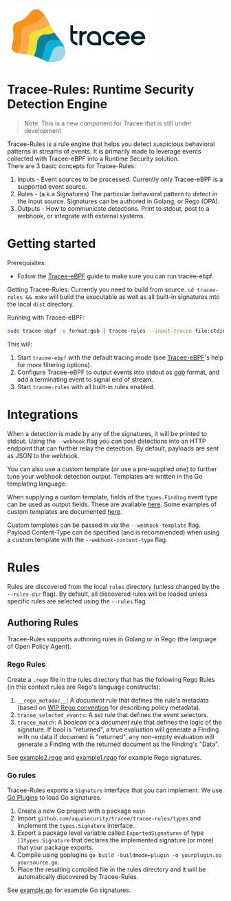 ![Tracee Logo](../images/tracee.png)

# Tracee-Rules: Runtime Security Detection Engine

> Note: This is a new component for Tracee that is still under development

Tracee-Rules is a rule engine that helps you detect suspicious behavioral patterns in streams of events. It is primarily made to leverage events collected with Tracee-eBPF into a Runtime Security solution.  
There are 3 basic concepts for Tracee-Rules:
1. Inputs - Event sources to be processed. Currently only Tracee-eBPF is a supported event source.
3. Rules - (a.k.a Signatures) The particular behavioral pattern to detect in the input source. Signatures can be authored in Golang, or Rego (OPA).
2. Outputs - How to communicate detections. Print to stdout, post to a webhook, or integrate with external systems.

# Getting started

Prerequisites:
- Follow the [Tracee-eBPF](../tracee-ebpf/Readme.md#Getting-Started) guide to make sure you can run tracee-ebpf.

Getting Tracee-Rules:
Currently you need to build from source. `cd tracee-rules && make` will build the executable as well as all built-in signatures into the local `dist` directory.  

Running with Tracee-eBPF:

```bash
sudo tracee-ebpf -o format:gob | tracee-rules --input-tracee file:stdin --input-tracee format:gob
```

This will:
1. Start `tracee-ebpf` with the default tracing mode (see [Tracee-eBPF](../tracee-ebpf)'s help for more filtering options).
2. Configure Tracee-eBPF to output events into stdout as [gob](https://golang.org/pkg/encoding/gob/) format, and add a terminating event to signal end of stream.
3. Start `tracee-rules` with all built-in rules enabled.

# Integrations

When a detection is made by any of the signatures, it will be printed to stdout. Using the `--webhook` flag you can post detections into an HTTP endpoint that can further relay the detection. By default, payloads are sent as JSON to the webhook.

You can also use a custom template (or use a pre-supplied one) to further tune your webhook detection output. Templates are written in the Go templating language. 

When supplying a custom template, fields of the `types.Finding` event type can be used as output fields. These are available [here](https://github.com/aquasecurity/tracee/blob/28fbc66be8c9f3efa53f617a654cafe7421e8c70/tracee-rules/types/types.go#L46-L50). Some examples of custom templates are documented [here](templates/).
 
 Custom templates can be passed in via the `--webhook-template` flag. Payload Content-Type can be specified (and is recommended) when using a custom template with the `--webhook-content-type` flag.

# Rules
Rules are discovered from the local `rules` directory (unless changed by the `--rules-dir` flag). By default, all discovered rules will be loaded unless specific rules are selected using the `--rules` flag.

## Authoring Rules
Tracee-Rules supports authoring rules in Golang or in Rego (the language of Open Policy Agent).

### Rego Rules
Create a `.rego` file in the rules directory that has the following Rego Rules (in this context rules are Rego's language constructs):

1. `__rego_metadoc__`: A *document* rule that defines the rule's metadata (based on [WIP Rego convention](https://hackmd.io/@ZtQnh19kS26YiNlJLqKJnw/H1gAv5nB) for describing policy metadata).
2. `tracee_selected_events`: A *set* rule that defines the event selectors.
3. `tracee_match`: A *boolean* or a *document* rule that defines the logic of the signature. If bool is "returned", a true evaluation will generate a Finding with no data if document is "returned", any non-empty evaluation will generate a Finding with the returned document as the Finding's "Data".

See [example2.rego](/tracee-rules/signatures/rego/examples/example2.rego) and [example1.rego](/tracee-rules/signatures/rego/examples/example1.rego) for example Rego signatures.

### Go rules
Tracee-Rules exports a `Signature` interface that you can implement. We use [Go Plugins](https://golang.org/pkg/plugin/) to load Go signatures.  

1. Create a new Go project with a package `main`
2. Import `github.com/aquasecurity/tracee/tracee-rules/types` and implement the `types.Signature` interface.
3. Export a package level variable called `ExportedSignatures` of type `[]types.Signature` that declares the implemented signature (or more) that your package exports.
4. Compile using goplugins `go build -buildmode=plugin -o yourplugin.so yoursource.go`.
5. Place the resulting compiled file in the rules directory and it will be automatically discovered by Tracee-Rules.

See [example.go](/tracee-rules/signatures/golang/examples/example.go) for example Go signatures.
